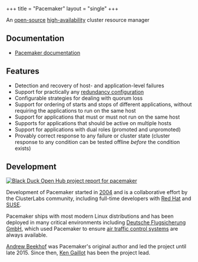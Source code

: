+++
title = "Pacemaker"
layout = "single"
+++

An [open-source](https://en.wikipedia.org/wiki/Open-source_model)
[high-availability](https://en.wikipedia.org/wiki/High_availability)
cluster resource manager

## Documentation

* [Pacemaker documentation](doc/)

## Features

* Detection and recovery of host- and application-level failures
* Support for practically any [redundancy
  configuration](https://en.wikipedia.org/wiki/High-availability_cluster#Node_configurations)
* Configurable strategies for dealing with quorum loss
* Support for ordering of starts and stops of different applications, without
  requiring the applications to run on the same host
* Support for applications that must or must not run on the same host
* Supports for applications that should be active on multiple hosts
* Support for applications with dual roles (promoted and unpromoted)
* Provably correct response to any failure or cluster state (cluster response
  to any condition can be tested offline *before* the condition exists)

## Development

<a class="ohloh" href="https://www.openhub.net/p/pacemaker?ref=sample">
<img alt="Black Duck Open Hub project report for pacemaker"
border="0"
src="https://www.openhub.net/p/pacemaker/widgets/project_partner_badge.gif">
</a>

Development of Pacemaker started in
[2004](https://www.openhub.net/p/pacemaker/analyses/latest/languages_summary)
and is a collaborative effort by the ClusterLabs community, including
full-time developers with
[Red Hat](https://www.redhat.com/) and [SUSE](https://www.suse.com/).

Pacemaker ships with most modern Linux distributions and has been deployed in
many critical environments including [Deutsche Flugsicherung
GmbH](http://www.dfs.de/dfs_homepage/de/), which used Pacemaker to ensure
[air traffic control
systems](http://web.archive.org/web/20090201115037/http://www.novell.com:80/success/dfs.html)
are always available.

[Andrew Beekhof](https://www.beekhof.net/) was Pacemaker's original author and
led the project until late 2015. Since then, [Ken
Gaillot](mailto:kgaillot@redhat.com) has been the project lead.
